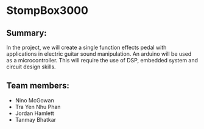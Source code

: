 # StompBox3000
## Summary: 
In the project, we will create a single function effects pedal with applications in electric guitar sound manipulation. An arduino will be used as a microcontroller. This will require the use of DSP, embedded system and circuit design skills.
## Team members:
* Nino McGowan
* Tra Yen Nhu Phan
* Jordan Hamlett
* Tanmay Bhatkar
